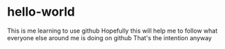 # hello-world
This is me learning to use github
Hopefully this will help me to follow what everyone else around me is doing on github 
That's the intention anyway
